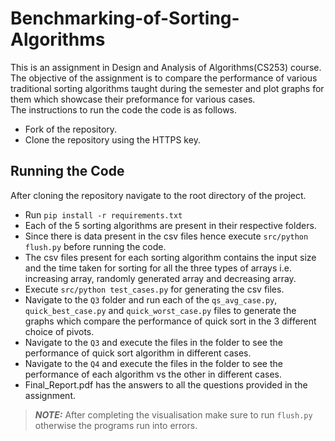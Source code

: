 # Benchmarking-of-Sorting-Algorithms
This is an assignment in Design and Analysis of Algorithms(CS253) course. The objective of the assignment is to compare the performance of various traditional sorting 
algorithms taught during the semester and plot graphs for them which showcase their preformance for various cases.<br />
The instructions to run the code the code is as follows.
* Fork of the repository.
* Clone the repository using the HTTPS key.<br />
## Running the Code
After cloning the repository navigate to the root directory of the project.<br />
* Run ```pip install -r requirements.txt```
* Each of the 5 sorting algorithms are present in their respective folders. 
* Since there is data present in the csv files hence execute ```src/python flush.py``` before running the code. 
* The csv files present for each sorting algorithm contains the input size and the time taken for sorting for all the three types of arrays i.e. increasing array, randomly generated array and decreasing array.
* Execute ```src/python test_cases.py``` for generating the csv files.
* Navigate to the ```Q3``` folder and run each of the ```qs_avg_case.py```, ```quick_best_case.py``` and ```quick_worst_case.py``` files to generate the graphs which compare the performance of quick sort in the 3 different choice of pivots.
* Navigate to the ```Q3``` and execute the files in the folder to see the performance of quick sort algorithm in different cases.
* Navigate to the ```Q4``` and execute the files in the folder to see the performance of each algorithm vs the other in different cases.
* Final_Report.pdf has the answers to all the questions provided in the assignment.
> **_NOTE:_**  After completing the visualisation make sure to run ```flush.py``` otherwise the programs run into errors.
